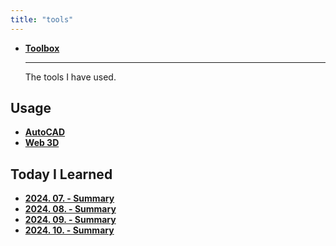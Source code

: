 ```yaml
---
title: "tools"
---
```


<div class="grid cards" markdown>

- [**Toolbox**](./toolbox/index.md)

    ---
    The tools I have used.

</div>

## Usage

<div class="grid cards" markdown>

- [**AutoCAD**](./autocad/index.md)
- [**Web 3D**](./web-3d/index.md)

</div>

## Today I Learned

<div class="grid cards" markdown>

- [**2024. 07. - Summary**](./til/2407-summary.md)
- [**2024. 08. - Summary**](./til/2408-summary.md)
- [**2024. 09. - Summary**](./til/2409-summary.md)
- [**2024. 10. - Summary**](./til/2410-summary.md)

</div>
